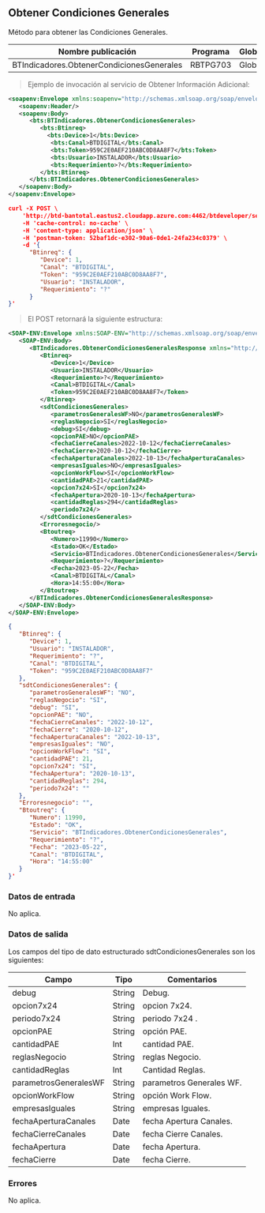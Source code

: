 ## Obtener Condiciones Generales

Método para obtener las Condiciones Generales.

| Nombre publicación                        | Programa | Global/País |
| ----------------------------------------- | -------- | ----------- |
| BTIndicadores.ObtenerCondicionesGenerales | RBTPG703 | Global      |

> Ejemplo de invocación al servicio de Obtener Información Adicional:

```xml
<soapenv:Envelope xmlns:soapenv="http://schemas.xmlsoap.org/soap/envelope/" xmlns:bts="http://uy.com.dlya.bantotal/BTSOA/">
   <soapenv:Header/>
   <soapenv:Body>
      <bts:BTIndicadores.ObtenerCondicionesGenerales>
         <bts:Btinreq>
           <bts:Device>1</bts:Device>
            <bts:Canal>BTDIGITAL</bts:Canal>
            <bts:Token>959C2E0AEF210ABC0D8AA8F7</bts:Token>
            <bts:Usuario>INSTALADOR</bts:Usuario>
            <bts:Requerimiento>?</bts:Requerimiento>
         </bts:Btinreq>
      </bts:BTIndicadores.ObtenerCondicionesGenerales>
   </soapenv:Body>
</soapenv:Envelope>
```

```json
curl -X POST \
	'http://btd-bantotal.eastus2.cloudapp.azure.com:4462/btdeveloper/servlet/com.dlya.bantotal.odwsbt_BTClientes?ObtenerInformacionAdicional' \
	-H 'cache-control: no-cache' \
	-H 'content-type: application/json' \
	-H 'postman-token: 52baf1dc-e302-90a6-0de1-24fa234c0379' \
	-d '{
      "Btinreq": {
         "Device": 1,
         "Canal": "BTDIGITAL",
         "Token": "959C2E0AEF210ABC0D8AA8F7",
         "Usuario": "INSTALADOR",
         "Requerimiento": "?"
      }
}'
```

> El POST retornará la siguiente estructura:

```xml
<SOAP-ENV:Envelope xmlns:SOAP-ENV="http://schemas.xmlsoap.org/soap/envelope/" xmlns:xsd="http://www.w3.org/2001/XMLSchema" xmlns:SOAP-ENC="http://schemas.xmlsoap.org/soap/encoding/" xmlns:xsi="http://www.w3.org/2001/XMLSchema-instance">
   <SOAP-ENV:Body>
      <BTIndicadores.ObtenerCondicionesGeneralesResponse xmlns="http://uy.com.dlya.bantotal/BTSOA/">
         <Btinreq>
            <Device>1</Device>
            <Usuario>INSTALADOR</Usuario>
            <Requerimiento>?</Requerimiento>
            <Canal>BTDIGITAL</Canal>
            <Token>959C2E0AEF210ABC0D8AA8F7</Token>
         </Btinreq>
         <sdtCondicionesGenerales>
            <parametrosGeneralesWF>NO</parametrosGeneralesWF>
            <reglasNegocio>SI</reglasNegocio>
            <debug>SI</debug>
            <opcionPAE>NO</opcionPAE>
            <fechaCierreCanales>2022-10-12</fechaCierreCanales>
            <fechaCierre>2020-10-12</fechaCierre>
            <fechaAperturaCanales>2022-10-13</fechaAperturaCanales>
            <empresasIguales>NO</empresasIguales>
            <opcionWorkFlow>SI</opcionWorkFlow>
            <cantidadPAE>21</cantidadPAE>
            <opcion7x24>SI</opcion7x24>
            <fechaApertura>2020-10-13</fechaApertura>
            <cantidadReglas>294</cantidadReglas>
            <periodo7x24/>
         </sdtCondicionesGenerales>
         <Erroresnegocio/>
         <Btoutreq>
            <Numero>11990</Numero>
            <Estado>OK</Estado>
            <Servicio>BTIndicadores.ObtenerCondicionesGenerales</Servicio>
            <Requerimiento>?</Requerimiento>
            <Fecha>2023-05-22</Fecha>
            <Canal>BTDIGITAL</Canal>
            <Hora>14:55:00</Hora>
         </Btoutreq>
      </BTIndicadores.ObtenerCondicionesGeneralesResponse>
   </SOAP-ENV:Body>
</SOAP-ENV:Envelope>
```

```json
{
   "Btinreq": {
      "Device": 1,
      "Usuario": "INSTALADOR",
      "Requerimiento": "?",
      "Canal": "BTDIGITAL",
      "Token": "959C2E0AEF210ABC0D8AA8F7"
   },
   "sdtCondicionesGenerales": {
      "parametrosGeneralesWF": "NO",
      "reglasNegocio": "SI",
      "debug": "SI",
      "opcionPAE": "NO",
      "fechaCierreCanales": "2022-10-12",
      "fechaCierre": "2020-10-12",
      "fechaAperturaCanales": "2022-10-13",
      "empresasIguales": "NO",
      "opcionWorkFlow": "SI",
      "cantidadPAE": 21,
      "opcion7x24": "SI",
      "fechaApertura": "2020-10-13",
      "cantidadReglas": 294,
      "periodo7x24": ""
   },
   "Erroresnegocio": "",
   "Btoutreq": {
      "Numero": 11990,
      "Estado": "OK",
      "Servicio": "BTIndicadores.ObtenerCondicionesGenerales",
      "Requerimiento": "?",
      "Fecha": "2023-05-22",
      "Canal": "BTDIGITAL",
      "Hora": "14:55:00"
   }
}'
```

### Datos de entrada

No aplica.

### Datos de salida

<!-- | Nombre         | Tipo            | Comentarios                     |
| -------------- | --------------- | ------------------------------- |
| sdtCondicionesGenerales | SdtsBTIndicador | Informacion Adicional de datos. | -->

Los campos del tipo de dato estructurado sdtCondicionesGenerales son los siguientes:

| Campo                 | Tipo   | Comentarios              |
| --------------------- | ------ | ------------------------ |
| debug                 | String | Debug.                   |
| opcion7x24            | String | opcion 7x24.             |
| periodo7x24           | String | periodo 7x24 .           |
| opcionPAE             | String | opción PAE.              |
| cantidadPAE           | Int    | cantidad PAE.            |
| reglasNegocio         | String | reglas Negocio.          |
| cantidadReglas        | Int    | Cantidad Reglas.         |
| parametrosGeneralesWF | String | parametros Generales WF. |
| opcionWorkFlow        | String | opción Work Flow.        |
| empresasIguales       | String | empresas Iguales.        |
| fechaAperturaCanales  | Date   | fecha Apertura Canales.  |
| fechaCierreCanales    | Date   | fecha Cierre Canales.    |
| fechaApertura         | Date   | fecha Apertura.          |
| fechaCierre           | Date   | fecha Cierre.            |

### Errores

No aplica.